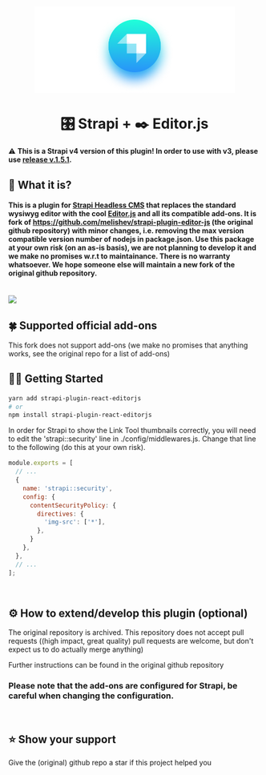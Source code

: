 <div align="center">
    <img alt="Logo" src="https://github.com/melishev/strapi-plugin-editor-js/blob/master/.github/assets/strapi-plugin-editorjs.png" width="400px">
</div>

<h1 align="center">🎛 Strapi + ✒️ Editor.js</h1>

⚠️ **This is a Strapi v4 version of this plugin! In order to use with v3, please use [release v.1.5.1](https://github.com/melishev/strapi-plugin-react-editorjs/releases/tag/v1.5.1).**


## 🙉 What it is?

#### This is a plugin for [Strapi Headless CMS](https://strapi.io) that replaces the standard wysiwyg editor with the cool [Editor.js](https://editorjs.io) and all its compatible add-ons. It is fork of https://github.com/melishev/strapi-plugin-editor-js (the original github repository) with minor changes, i.e. removing the max version compatible version number of nodejs in package.json. Use this package at your own risk (on an as-is basis), we are not planning to develop it and we make no promises w.r.t to maintainance. There is no warranty whatsoever. We hope someone else will maintain a new fork of the original github repository.
<br>

<img src="https://github.com/melishev/strapi-plugin-editor-js/blob/master/.github/assets/strapi-plugin-editorjs.gif">
<br>

## 🍀 Supported official add-ons

This fork does not support add-ons (we make no promises that anything works, see the original repo for a list of add-ons)

## 🤟🏻 Getting Started

```bash
yarn add strapi-plugin-react-editorjs
# or
npm install strapi-plugin-react-editorjs
```

In order for Strapi to show the Link Tool thumbnails correctly, you will need to edit the 'strapi::security' line in ./config/middlewares.js. Change that line to the following (do this at your own risk). 

```js
module.exports = [
  // ...
  {
    name: 'strapi::security',
    config: {
      contentSecurityPolicy: {
        directives: {
          'img-src': ['*'],
        },
      }
    },
  },
  // ...
];
```

<br>

## ⚙️ How to extend/develop this plugin (optional)

The original repository is archived. This repository does not accept pull requests ((high impact, great quality) pull requests are welcome, but don't expect us to do actually merge anything)

Further instructions can be found in the original github repository


### Please note that the add-ons are configured for Strapi, be careful when changing the configuration.

<br>


## ⭐️ Show your support

Give the (original) github repo a star if this project helped you
